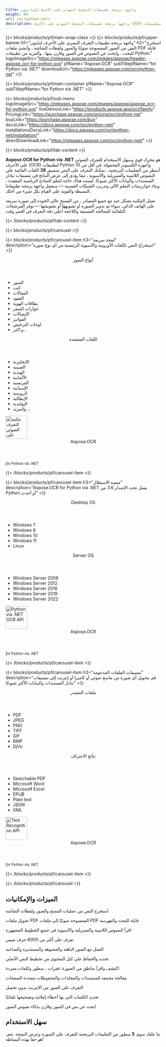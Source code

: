 ```yaml
---
title: واجهة برمجة تطبيقات التعرف الضوئي على الأحرف للبايثون
weight: 40
url: /ar/python-net/ 
description: واجهة برمجة تطبيقات التعرف الضوئي على الأحرف (OCR) لتطبيقات Python الخاصة بك. استخرج النص من عمليات المسح والصور ، وأنشئ ملفات PDF قابلة للبحث ، ومجلدات وأرشيفات معالجة مجمعة ، والمزيد في أقل من 10 أسطر من التعليمات البرمجية.
---
```


{{< blocks/products/pf/main-wrap-class >}}
{{< blocks/products/pf/upper-banner h1="واجهة برمجة تطبيقات التعرف البصري على الأحرف لبايثون" h2="استخرج النص من الصور الممسوحة ضوئيًا والصور ولقطات الشاشة ، وأنشئ ملفات PDF قابلة للبحث ، وابحث عن النصوص في الصور وقارن بينها ، والمزيد من تطبيقات Python." logoImageSrc="https://releases.aspose.com/images/aspose/header-aspose_ocr-for-python.svg" pfName="Aspose.OCR" subTitlepfName="for Python via .NET" downloadUrl="https://releases.aspose.com/ocr/python-net" >}}

{{< blocks/products/pf/main-container pfName="Aspose.OCR" subTitlepfName="for Python via .NET" >}}

{{< blocks/products/pf/sub-menu logoImageSrc="https://releases.aspose.com/images/aspose/aspose_ocr-for-python.svg" liveDemosLink="https://products.aspose.app/ocr/family" PricingLink="https://purchase.aspose.com/pricing/ocr/python-net" buyLink="https://purchase.aspose.com/buy" docsLink="https://docs.aspose.com/ocr/python-net/" installationsDocsLink="https://docs.aspose.com/ocr/python-net/installation/"  directDownloadLink="https://releases.aspose.com/ocr/python-net/" >}}

{{< blocks/products/pf/tab-content >}}
<p><b>Aspose.OCR for Python via .NET</b> هو محرك قوي وسهل الاستخدام للتعرف الضوئي على الأحرف (OCR) لتطبيقات Python وأجهزة الكمبيوتر المحمولة. في أقل من 10 أسطر من التعليمات البرمجية ، يمكنك التعرف على النص بتنسيق
 <b>28</b> اللغات القائمة على النصوص اللاتينية والسيريلية والآسيوية ، مما يؤدي إلى عرض النتائج في تنسيقات تبادل المستندات والبيانات الأكثر شيوعًا. ليست هناك حاجة لتعلم النماذج الرياضية المعقدة ، وبناء خوارزميات التعلم الآلي وتدريب الشبكات العصبية
 &mdash; ستعمل واجهة برمجة تطبيقاتنا البسيطة والقوية على القيام بكل شيء من أجلك.</p>
<p>تعمل المكتبة بشكل جيد مع جميع المصادر ، من المسح عالي الجودة إلى صورة سريعة على الهاتف الذكي. سواء تم تدوير الصورة أو تشويهها أو تشويشها &mdash; توفر المرشحات التلقائية للمعالجة المسبقة واللاحقة أعلى دقة التعرف في أقصر وقت.
</p>
{{< /blocks/products/pf/tab-content >}}

<!--Diagrams Start-->
{{< blocks/products/pf/carousel >}}

{{< blocks/products/pf/carousel-item h3="لمحة سريعة" description="استخراج النص باللغات الأوروبية والآسيوية الرئيسية من أي نوع صورة" >}}
<div class="diagram1 d1-python">
 <div class="d1-row">
  <div class="d1-col d1-left">
   <header>
    <i class="fa fa-image">
    </i>
    أنواع الصور
   </header>
   <ul>
    <li>الصور</li>
    <li>كتب</li>
    <li> المقالات </li>
    <li> العقود </li>
    <li> بطاقات الهوية </li>
    <li> جوازات السفر </li>
    <li> الإيصالات </li>
    <li> الفواتير </li>
    <li> لوحات الترخيص </li>
    <li><i>و اكثر...</i></li>
   </ul>
  </div>
  <!--/left-->
  <div class="d1-col d1-right">
   <header>
    <i class="fa fa-language">
    </i>
   اللغات المعتمدة
   </header>
   <ul>   
	<li> الإنجليزية </li>
    <li> الصينية </li>
    <li> الهندية </li>
    <li> الألمانية </li>
    <li> الفرنسية </li>
    <li> الإسبانية </li>
    <li> الروسية </li>
    <li> الإيطالية </li>
    <li> البولندية </li>
    <li> <i> والمزيد ... </i> </li>
   </ul>
  </div>
  <!--/right-->
 </div>
 <!--/row-->
 <div class="d1-logo">
  <img width="70" height="75" alt="مكتبة التعرف الضوئي على الحروف" src="https://releases.aspose.com/images/aspose/aspose_ocr-for-python.svg"/>
  <header>
   Aspose.OCR
  </header>
  <footer>
   <small>
    <em>
     for
    </em>
    Python via .NET
   </small>
  </footer>
 </div>
 <!--/logo-->
</div>

{{< /blocks/products/pf/carousel-item >}}

{{< blocks/products/pf/carousel-item h3="منصة الاستقلال" description="Aspose.OCR for Python via .NET يعمل تحت الإصدار 3.6 من Python أو أحدث" >}}
<div class="diagram1 d1-python">
 <div class="d1-row">
  <div class="d1-col d1-left">
   <header>
    <i class="fa fa-laptop">
    </i>
    Desktop OS
   </header>
   <ul>
    <li>Windows 7</li>
    <li>Windows 8</li>
    <li>Windows 10</li>
    <li>Windows 11</li>
	<li>Linux</li>
   </ul>  
  </div>
  <!--/left-->
  <div class="d1-col d1-right">
   <header>
    <i class="fa fa-server">
    </i>
    Server OS
   </header>
   <ul>
    <li>Windows Server 2008</li>
    <li>Windows Server 2012</li>
    <li>Windows Server 2016</li>
    <li>Windows Server 2019</li>
    <li>Windows Server 2022</li>
   </ul>
  </div>
  <!--/right-->
 </div>
 <!--/row-->
 <div class="d1-logo">
  <img width="70" height="75" alt="Python via .NET OCR API" src="https://releases.aspose.com/images/aspose/aspose_ocr-for-python.svg"/>
  <header>
   Aspose.OCR
  </header>
  <footer>
   <small>
    <em>
     for
    </em>
    Python via .NET
   </small>
  </footer>
 </div>
 <!--/logo-->
</div>

{{< /blocks/products/pf/carousel-item >}}

{{< blocks/products/pf/carousel-item h3="تنسيقات الملفات المدعومة" description="قم بتحويل أي صورة من ماسح ضوئي أو كاميرا أو إنترنت إلى تنسيقات تبادل المستندات والبيانات الأكثر شيوعًا" >}}
<div class="diagram1 d2 d1-python">
 <div class="d1-row">
  <div class="d1-col d1-left">
   <header>
    <i class="fa fa-long-arrow-down">
    </i>
    ملفات المصدر
   </header>
   <ul>
    <li>PDF</li>
    <li>JPEG</li>
    <li>PNG</li>
    <li>TIFF</li>
    <li>GIF</li>
    <li>BMP</li>
    <li>DjVu</li>
   </ul>
  </div>
  <!--/left-->
<div class="d1-col d1-right">
   <header>
    <i class="fa fa-mail-forward">
    </i>
    نتائج الاعتراف
   </header>
   <ul>
    <li>Searchable PDF</li>
    <li>Microsoft Word</li>
    <li>Microsoft Excel</li>
    <li>EPUB</li>
    <li>Plain text</li>
    <li>JSON</li>
    <li>XML</li>
   </ul>
  </div>
  <!--/right-->
 </div>
 <!--/row-->
 <div class="d1-logo">
  <img width="70" height="75" alt="Text Recognition API" src="https://releases.aspose.com/images/aspose/aspose_ocr-for-python.svg"/>
  <header>
   Aspose.OCR
  </header>
  <footer>
   <small>
    <em>
     for
    </em>
    Python via .NET
   </small>
  </footer>
 </div>
 <!--/logo-->
</div>

{{< /blocks/products/pf/carousel-item >}}

{{< /blocks/products/pf/carousel >}}
<!--Diagrams End-->

<!--Feature-section Start-->
<div class="container-fluid features-section bg-gray">
 <a class="anchor" id="features" name="features">
 </a>
 <div class="row">
  <div class="container">
   <h2 class="pr-ft">الميزات والإمكانيات</h2>
   <p>
   </p>
   <div class="col-lg-4">
    <em class="fa fa-image ico-blue fa-2x col-lg-2">
    </em>
    <p class="col-lg-10">استخرج النص من عمليات المسح والصور ولقطات الشاشة</p>
   </div>
   <div class="col-lg-4">
    <em class="fa fa-file-text-o ico-blue fa-2x col-lg-2">
    </em>
    <p class="col-lg-10">تحويل ملفات PDF الممسوحة ضوئيًا إلى ملفات PDF قابلة للبحث والفهرسة</p>
   </div>
   <div class="col-lg-4">
    <em class="fa fa-globe ico-blue fa-2x col-lg-2">
    </em>
    <p class="col-lg-10">اقرأ النصوص اللاتينية والسيريلية والآسيوية في جميع الخطوط المشهورة</p>
   </div>
   <div class="col-lg-4">
    <em class="fa fa-language ico-blue fa-2x col-lg-2">
    </em>
    <p class="col-lg-10">تعرف على أكثر من 6000 حرف صيني</p>
   </div>  
   <div class="col-lg-4">
    <em class="fa fa-eye ico-blue fa-2x col-lg-2">
    </em>
    <p class="col-lg-10">العمل مع الصور الباهتة والمشوهة والمستديرة والصاخبة</p>
   </div>
   <div class="col-lg-4">
    <em class="fa fa-indent ico-blue fa-2x col-lg-2">
    </em>
    <p class="col-lg-10">تحديد والحفاظ على كتل المحتوى من تخطيط النص الأصلي</p>
   </div>
   <div class="col-lg-4">
    <em class="fa fa-object-group ico-blue fa-2x col-lg-2">
    </em>
    <p class="col-lg-10">اكتشف واقرأ مناطق من الصورة: فقرات ، سطور وكلمات مفردة</p>
   </div>
   <div class="col-lg-4">
    <em class="fa fa-folder-open ico-blue fa-2x col-lg-2">
    </em>
    <p class="col-lg-10">معالجة مجمعة للمستندات والمجلدات والمحفوظات متعددة الصفحات</p>
   </div>
   <div class="col-lg-4">
    <em class="fa fa-link ico-blue fa-2x col-lg-2">
    </em>
    <p class="col-lg-10">التعرف على الصور من الانترنت بدون تحميل</p>
   </div>
   <div class="col-lg-4">
    <em class="fa fa-check ico-blue fa-2x col-lg-2">
    </em>
    <p class="col-lg-10">تحديد الكلمات التي بها أخطاء إملائية وتصحيحها تلقائيًا</p>
   </div>
   <div class="col-lg-4">
    <em class="fa fa-search ico-blue fa-2x col-lg-2">
    </em>
    <p class="col-lg-10">ابحث عن نص في الصور وقارن بذكاء نصوص الصور</p>
   </div>  

<div class="col-lg-12">

<h2 class="h2title">سهل الاستخدام</h2>

<p>ما عليك سوى <b> 5 </b> سطور من التعليمات البرمجية للتعرف على الصورة وعرض النتيجة. نعم، هو حقا بهذه البساطة!</p>

<!-- BEGIN LCS -->
<div class="ocr-lcs">
	<style>
		.ocr-lcs-controls {
			display: flex;
			flex-wrap: wrap;
		}

		.ocr-lcs-drop {
			cursor: pointer;
			display: flex;
			flex-direction: column;
			align-items: center;
			min-width: 350px;
			box-sizing: border-box;
			margin: 0 15px 15px 0;
			padding: 15px 15px 10px 15px;
			border: dashed 3px #73b5fb;
			border-radius: 10px;
			background-color: #ffffff;
		}

		.ocr-lcs-drop input {
			display: none;
		}

		.ocr-lcs-drop-preload {
			display: none;
		}

		.ocr-lcs-drop svg {
			width: 48px;
			margin-bottom: 5px;
			filter: invert(70%) sepia(12%) saturate(3506%) hue-rotate(183deg) brightness(101%) contrast(97%);
		}

		.ocr-lcs-drop span {
			font-size: 18px;
			text-align: center;
		}

		.ocr-lcs-filename {
			display: none;
		}

		.ocr-lcs-filename span {
			font-style: italic;
		}

		.ocr-lcs-recognizing {
			display: none;
		}

		.ocr-lcs-recognizing span {
			font-style: italic;
		}

		.ocr-lcs-mods {
			display: flex;
			flex-direction: column;
		}

		.ocr-lcs-mods > * {
			width: 150px;
			box-sizing: border-box;
		}

		.ocr-lcs-mods select {
			margin-bottom: 7px;
			padding: .6em 1.4em .5em .8em;
			border:  solid 2px #73b5fb;
			border-radius: .5em;
			line-height: 1.3;
			font-family: arial,sans-serif,-apple-system,BlinkMacSystemFont,segoe ui,Roboto,helvetica neue,apple color emoji,segoe ui emoji,segoe ui symbol;
			font-size: 16px;
			font-weight: 700;
			color: #73b5fb;
			-moz-appearance: none;
			-webkit-appearance: none;
			appearance: none;
			background-color: #ffffff;
			background-image: url('data:image/svg+xml;charset=US-ASCII,%3Csvg%20xmlns%3D%22http%3A%2F%2Fwww.w3.org%2F2000%2Fsvg%22%20width%3D%22292.4%22%20height%3D%22292.4%22%3E%3Cpath%20fill%3D%22%2373b5fb%22%20d%3D%22M287%2069.4a17.6%2017.6%200%200%200-13-5.4H18.4c-5%200-9.3%201.8-12.9%205.4A17.6%2017.6%200%200%200%200%2082.2c0%205%201.8%209.3%205.4%2012.9l128%20127.9c3.6%203.6%207.8%205.4%2012.8%205.4s9.2-1.8%2012.8-5.4L287%2095c3.5-3.5%205.4-7.8%205.4-12.8%200-5-1.9-9.2-5.5-12.8z%22%2F%3E%3C%2Fsvg%3E');
			background-repeat: no-repeat, repeat;
			background-position: right .7em top 50%, 0 0;
			background-size: .65em auto, 100%;
		}

		.ocr-lcs-mods select::-ms-expand {
			display: none;
		}

		.ocr-lcs-mods select:hover, .ocr-lcs-mods select:focus {
			border-color: #1a89d0;
			color: #1a89d0;
			background-image: url('data:image/svg+xml;charset=US-ASCII,%3Csvg%20xmlns%3D%22http%3A%2F%2Fwww.w3.org%2F2000%2Fsvg%22%20width%3D%22292.4%22%20height%3D%22292.4%22%3E%3Cpath%20fill%3D%22%231a89d0%22%20d%3D%22M287%2069.4a17.6%2017.6%200%200%200-13-5.4H18.4c-5%200-9.3%201.8-12.9%205.4A17.6%2017.6%200%200%200%200%2082.2c0%205%201.8%209.3%205.4%2012.9l128%20127.9c3.6%203.6%207.8%205.4%2012.8%205.4s9.2-1.8%2012.8-5.4L287%2095c3.5-3.5%205.4-7.8%205.4-12.8%200-5-1.9-9.2-5.5-12.8z%22%2F%3E%3C%2Fsvg%3E');
		}

		.ocr-lcs-mods select:focus {
			outline: none;
		}

		*[dir="rtl"] .ocr-lcs-mods select, :root:lang(ar) .ocr-lcs-mods select, :root:lang(iw) .ocr-lcs-mods select {
			background-position: left .7em top 50%, 0 0;
			padding: .6em .8em .5em 1.4em;
		}

		.ocr-lcs-mods select option {
			font-weight: normal;
			color: #4c4c4c;
		}

		.ocr-lcs-mods input {
			padding: 0.6em .6em;
			border: none;
			border-radius: .5em;
			box-shadow: inset 0 1px rgb(255 255 255 / 15%), 0 1px 1px rgb(0 0 0 / 8%);
			font-family: arial,sans-serif,-apple-system,BlinkMacSystemFont,segoe ui,Roboto,helvetica neue,apple color emoji,segoe ui emoji,segoe ui symbol;
			font-size: 16px;
			font-weight: 700;
			color: #ffffff;
			background-color: #1a89d0;
		}

		.ocr-lcs-mods input:hover {
			background-color: #3071a9;
			transition: all .3s ease;
			transition-property: all;
			transition-duration: 0.3s;
			transition-timing-function: ease;
			transition-delay: 0s;
		}

		.ocr-lcs-disabled {
			background-color: silver !important;
		}

		.ocr-lcs-disclaimer {
			font-size: 12px !important;
		}

		.ocr-lcs-result {
			position: fixed;
			top: 0px;
			right: 0px;
			bottom: 0px;
			left: 0px;
			background: rgba(0,0,0,0.8);
			z-index: 9998;
			-webkit-transition: opacity 400ms ease-in;
			-moz-transition: opacity 400ms ease-in;
			transition: opacity 400ms ease-in;
			display: none;
		}

		.ocr-lcs-result > div {
			width: 90vw;
			position: relative;
			margin: 10% auto;
			padding: 5px 20px 13px 20px;
			border-radius: 10px;
			background: #ffffff;
			pointer-events: auto;
		}

		.ocr-lcs-result header {
			position: relative;
			display: flex;
			justify-content: space-between;
			align-items: center;
			padding:  5px 0 10px 0;
			border-bottom: dotted 1px #1a89d0;
		}

		.ocr-lcs-result header span {
			font-size: 18px;
			font-weight: 700;
		}

		.ocr-lcs-result header i {
			cursor: pointer;
			color: #1a89d0;
			font-size: 24px !important;
		}

		.ocr-lcs-result header i:hover {
			color: #3071a9;
		}

		.ocr-lcs-result article {
			max-height: 500px;
			overflow: auto;
			margin: 25px 0 15px 0;
		}
	</style>
	<div class="ocr-lcs-controls">
		<div class="ocr-lcs-drop" onclick="OcrLcsUpload(this);" ondragover="event.preventDefault();" ondrop="OcrLcsDropped(event,this);">
			<input type="file" accept=".jpg,.jpeg,.png,.bmp,.tif,.tiff,.gif" onchange="OcrLcsFileSelected(this);" />
			<svg class="ocr-lcs-drop-preload" xmlns="http://www.w3.org/2000/svg" xmlns:xlink="http://www.w3.org/1999/xlink" viewBox="0 0 100 100"><g transform="translate(89,50)"><g transform="rotate(0)"><circle cx="0" cy="0" r="5" fill="#29c26a" fill-opacity="1"><animateTransform attributeName="transform" type="scale" begin="-0.8888888888888888s" values="2 2;1 1" keyTimes="0;1" dur="1s" repeatCount="indefinite"></animateTransform><animate attributeName="fill-opacity" keyTimes="0;1" dur="1s" repeatCount="indefinite" values="1;0" begin="-0.8888888888888888s"></animate></circle></g></g><g transform="translate(79.87573328164014,75.06871677777502)"><g transform="rotate(40)"><circle cx="0" cy="0" r="5" fill="#29c26a" fill-opacity="0.8888888888888888"><animateTransform attributeName="transform" type="scale" begin="-0.7777777777777778s" values="2 2;1 1" keyTimes="0;1" dur="1s" repeatCount="indefinite"></animateTransform><animate attributeName="fill-opacity" keyTimes="0;1" dur="1s" repeatCount="indefinite" values="1;0" begin="-0.7777777777777778s"></animate></circle></g></g><g transform="translate(56.772278929010284,88.40750236747611)"><g transform="rotate(80)"><circle cx="0" cy="0" r="5" fill="#29c26a" fill-opacity="0.7777777777777778"><animateTransform attributeName="transform" type="scale" begin="-0.6666666666666666s" values="2 2;1 1" keyTimes="0;1" dur="1s" repeatCount="indefinite"></animateTransform><animate attributeName="fill-opacity" keyTimes="0;1" dur="1s" repeatCount="indefinite" values="1;0" begin="-0.6666666666666666s"></animate></circle></g></g><g transform="translate(30.500000000000007,83.77499074759311)"><g transform="rotate(119.99999999999999)"><circle cx="0" cy="0" r="5" fill="#29c26a" fill-opacity="0.6666666666666666"><animateTransform attributeName="transform" type="scale" begin="-0.5555555555555556s" values="2 2;1 1" keyTimes="0;1" dur="1s" repeatCount="indefinite"></animateTransform><animate attributeName="fill-opacity" keyTimes="0;1" dur="1s" repeatCount="indefinite" values="1;0" begin="-0.5555555555555556s"></animate></circle></g></g><g transform="translate(13.351987789349579,63.33878558970109)"><g transform="rotate(160)"><circle cx="0" cy="0" r="5" fill="#29c26a" fill-opacity="0.5555555555555556"><animateTransform attributeName="transform" type="scale" begin="-0.4444444444444444s" values="2 2;1 1" keyTimes="0;1" dur="1s" repeatCount="indefinite"></animateTransform><animate attributeName="fill-opacity" keyTimes="0;1" dur="1s" repeatCount="indefinite" values="1;0" begin="-0.4444444444444444s"></animate></circle></g></g><g transform="translate(13.351987789349572,36.661214410298925)"><g transform="rotate(200)"><circle cx="0" cy="0" r="5" fill="#29c26a" fill-opacity="0.4444444444444444"><animateTransform attributeName="transform" type="scale" begin="-0.3333333333333333s" values="2 2;1 1" keyTimes="0;1" dur="1s" repeatCount="indefinite"></animateTransform><animate attributeName="fill-opacity" keyTimes="0;1" dur="1s" repeatCount="indefinite" values="1;0" begin="-0.3333333333333333s"></animate></circle></g></g><g transform="translate(30.499999999999982,16.2250092524069)"><g transform="rotate(239.99999999999997)"><circle cx="0" cy="0" r="5" fill="#29c26a" fill-opacity="0.3333333333333333"><animateTransform attributeName="transform" type="scale" begin="-0.2222222222222222s" values="2 2;1 1" keyTimes="0;1" dur="1s" repeatCount="indefinite"></animateTransform><animate attributeName="fill-opacity" keyTimes="0;1" dur="1s" repeatCount="indefinite" values="1;0" begin="-0.2222222222222222s"></animate></circle></g></g><g transform="translate(56.77227892901027,11.59249763252388)"><g transform="rotate(280)"><circle cx="0" cy="0" r="5" fill="#29c26a" fill-opacity="0.2222222222222222"><animateTransform attributeName="transform" type="scale" begin="-0.1111111111111111s" values="2 2;1 1" keyTimes="0;1" dur="1s" repeatCount="indefinite"></animateTransform><animate attributeName="fill-opacity" keyTimes="0;1" dur="1s" repeatCount="indefinite" values="1;0" begin="-0.1111111111111111s"></animate></circle></g></g><g transform="translate(79.87573328164014,24.931283222224955)"><g transform="rotate(320)"><circle cx="0" cy="0" r="5" fill="#29c26a" fill-opacity="0.1111111111111111"><animateTransform attributeName="transform" type="scale" begin="0s" values="2 2;1 1" keyTimes="0;1" dur="1s" repeatCount="indefinite"></animateTransform><animate attributeName="fill-opacity" keyTimes="0;1" dur="1s" repeatCount="indefinite" values="1;0" begin="0s"></animate></circle></g></g><!-- [ldio] generated by https://loading.io/ --></svg>
			<svg class="ocr-lcs-drop-icon" xmlns="http://www.w3.org/2000/svg" xmlns:xlink="http://www.w3.org/1999/xlink" viewBox="0 0 128 128"><path d="M80,0v32h32L80,0z M72,32V0H28c-6.63,0-12,5.37-12,12v104c0,6.62,5.37,12,12,12h72c6.63,0,12-5.37,12-12V40H80.22	C75.57,40,72,36.42,72,32z M88.03,86.03C87.07,87.43,85.55,88,84,88s-3.07-0.59-4.24-1.76L70,76.47V102c0,3.31-2.69,6-6,6	s-6-2.69-6-6V76.47l-9.76,9.76c-2.34,2.34-6.14,2.34-8.49,0s-2.34-6.14,0-8.49l20-20c2.34-2.34,6.14-2.34,8.49,0l20,20	C90.57,80.1,90.57,83.9,88.03,86.03z"/></svg>
			<span class="ocr-lcs-filename">جاهز للتعرف <span></span></span>
			<span class="ocr-lcs-recognizing">يميز <span></span></span>
			<span class="ocr-lcs-hint">قم بإسقاط ملف هنا أو انقر للتصفح *</span>
		</div>
		<div class="ocr-lcs-mods">
			<select name="language">
				<!--<option value="39">Albanian</option>-->
				<!--<option value="24">Arabic</option>-->
				<!--<option value="45">Azerbaijani </option>-->
				<!--<option value="27">Bengali</option>-->
				<option value="44">Bulgarian</option>
				<option value="22">Chinese</option>
				<option value="17">Croatian</option>
				<option value="18">Czech</option>
				<option value="13">Danish</option>
				<option value="10">Dutch</option>
				<option value="1" selected="selected">English</option>
				<option value="20">Estonian</option>
				<option value="15">Finnish</option>
				<option value="3">French</option>
				<!--<option value="43">Georgian</option>-->
				<option value="2">German</option>
				<!--<option value="36">Greek</option>-->
				<!--<option value="34">Hebrew</option>-->
				<option value="25">Hindi</option>
				<!--<option value="33">Indonesian</option>-->
				<option value="4">Italian</option>
				<!--<option value="37">Japanese</option>-->
				<!--<option value="40">Latin</option>-->
				<!--<option value="35">Javanese</option>-->
				<!--<option value="32">Korean</option>-->
				<option value="12">Latvian</option>
				<option value="11">Lithuanian</option>
				<option value="14">Norwegian</option>
				<!--<option value="38">Persian</option>-->
				<option value="7">Polish</option>
				<option value="6">Portuguese</option>
				<option value="21">Romanian</option>
				<option value="23">Russian</option>
				<option value="16">Serbian</option>
				<option value="9">Slovak</option>
				<option value="8">Slovenian</option>
				<option value="5">Spanish</option>
				<option value="19">Swedish</option>
				<!--<option value="28">Tibetan</option>-->
				<!--<option value="29">Thai</option>-->
				<!--<option value="31">Turkish</option>-->
				<option value="26">Ukrainian</option>
				<!--<option value="30">Urdu</option>-->
				<!--<option value="42">Uzbek</option>-->
				<!--<option value="41">Vietnamese</option>-->
			</select>
			<input type="button" value="قم بتشغيل الكود" class="ocr-lcs-recognize ocr-lcs-disabled" onclick="OcrLcsRecognize(this)" />
		</div>
	</div>


	<p class="ocr-lcs-disclaimer">* بتحميل ملفاتك أو استخدام الخدمة ، فإنك توافق على <a href="https://about.aspose.com/legal/terms-of-use" rel="nofollow noreferrer" target="_blank">شروط الاستخدام</a> و <a href="https://about.aspose.com/legal/privacy-policy" rel="nofollow noreferrer" target="_blank">سياسة الخصوصية</a>.</p>
<div id="code" class="codeblock"><h3>عينة رمز مباشر - Python 3</h3><pre><code class="cs hljs csharp"><span class="hljs-comment"># تهيئة محرك OCR</span>
recognitionEngine = AsposeOcr()
<span class="hljs-comment"># أضف الصورة إلى الدفعة</span>
input = OcrInput(InputType.SINGLE_IMAGE)
input.add("<span class="ocr-lcs-code-filename-placeholder">sample.png</span><span class="ocr-lcs-code-filename-actual"></span>")
<span class="hljs-comment"># استخراج النص من الصورة</span>
result = recognitionEngine.recognize(input)
<span class="hljs-comment"># اعرض نتيجة التعرف</span>
print(result[0].recognition_text)</code></pre></div>
	<div class="ocr-lcs-result" onclick="OcrLcsCurtainClick(this)">
		<div>
			<header>
				<span>نتيجة الاعتراف</span>
				<i class="fa fa-times" onclick="OcrLcsCloseResult(this);"></i>
			</header>
			<article>&nbsp;</article>
		</div>
	</div>
	<script>
		function OcrLcsUpload(obj)
		{
			let fileInput = $(obj).children("input[type='file']")[0];
			fileInput.click();
		}

		function OcrLcsDropped(event, obj)
		{
			let fileInput = $(obj).children("input[type='file']")[0];
			fileInput.files = event.dataTransfer.files;
			OcrLcsFileSelected(fileInput);
			event.preventDefault();
			return false;
		}

		function OcrLcsFileSelected(obj)
		{
			if(obj.files.length > 0)
			{
				let fileName = obj.value.replace(/.*[\/\\]/, "");
				$(obj).closest(".ocr-lcs-controls").find(".ocr-lcs-recognize").removeClass("ocr-lcs-disabled");
				$(obj).siblings(".ocr-lcs-filename").show().children("span").text(fileName);
				$(obj).siblings(".ocr-lcs-recognizing").children("span").text(fileName);
				$(obj).closest(".ocr-lcs").find(".ocr-lcs-code-filename-placeholder").hide();
				$(obj).closest(".ocr-lcs").find(".ocr-lcs-code-filename-actual").text(fileName).show();
			}
		}

		function OcrLcsRecognize(obj)
		{
			let button = $(obj);
			if(button.hasClass("ocr-lcs-disabled")) return false;
			let icon = button.closest(".ocr-lcs-controls").find(".ocr-lcs-drop-icon");
			let preloader = button.closest(".ocr-lcs-controls").find(".ocr-lcs-drop-preload");
			let recognizingField = button.closest(".ocr-lcs-controls").find(".ocr-lcs-recognizing");
			let filenameField = button.closest(".ocr-lcs-controls").find(".ocr-lcs-filename");
			let hint = button.closest(".ocr-lcs-controls").find(".ocr-lcs-hint");
			preloader.show();
			recognizingField.show();
			icon.hide();
			filenameField.hide();
			hint.hide();
			button.addClass("ocr-lcs-disabled");
			let lang = button.siblings("select").val();
			let file = button.closest(".ocr-lcs-controls").find("input[type='file']")[0].files[0];
			let payload = new FormData();
			payload.append("language", lang);
			payload.append("attachfile", file);
			$.ajax({
				url: "https://api.products.aspose.app/ocr/conversion/RecognizeImageFromVidget",
				type: "POST",
				data: payload,
				processData: false,
				contentType: false
			}).done(function(data){
				let resultDialog = button.closest(".ocr-lcs").find(".ocr-lcs-result");
				let output = data.replace(/(?:\r\n|\r|\n)/g, "<br />");
				resultDialog.find("article").html(output);
				resultDialog.slideDown(200);
			}).fail(function(jqxhr,textStatus,error){
				console.log(`[${textStatus}] ${error}`);
			}).always(function(){
				preloader.hide();
				recognizingField.hide();
				icon.show();
				hint.show();
				button.closest(".ocr-lcs-controls").find("input[type='file']")[0].value = null;
				$(obj).closest(".ocr-lcs").find(".ocr-lcs-code-filename-placeholder").show();
				$(obj).closest(".ocr-lcs").find(".ocr-lcs-code-filename-actual").hide();
			});
		}

		function OcrLcsCurtainClick(obj)
		{
			if($(event.target).is(".ocr-lcs-result")) $(obj).hide();
		}

		function OcrLcsCloseResult(obj)
		{
			$(obj).closest(".ocr-lcs-result").slideUp(200);
		}
	</script>
</div>
<!-- END LCS -->

</div>

<div class="col-lg-12">
<h2 class="h2title">28 لغة التعرف</h2>
<p><b>Aspose.OCR for Python via .NET</b> يمكن التعرف على عدد كبير من اللغات وجميع نصوص الكتابة الشائعة ، بما في ذلك النصوص ذات اللغات المختلطة:</p>
<ul>
<li>. الكرواتية والتشيكية والدانماركية والهولندية والإنجليزية (بما في ذلك النصوص المكتوبة بخط اليد) والإستونية والفنلندية والفرنسية والألمانية والإيطالية واللاتفية والليتوانية والنرويجية والبولندية والبرتغالية والرومانية والسلوفاكية والسلوفينية والإسبانية والسويدية:<b>تمديد الأبجدية اللاتينية</b></li>
<li>. البيلاروسية ، البلغارية ، الكازاخستانية ، الروسية ، الصربية ، الأوكرانية:<b>الأبجدية السيريلية</b></li>
<li>. أكثر من 6000 حرف:<b>صينى</b></li>
<li><b>هندي</b></li>
</ul>
<p>يمكنك أيضًا قراءة نصوص بلغات أخرى بناءً على اللاتينية والسيريلية الممتدة ، حتى لو لم تكن مدعومة بشكل مباشر من قبل محرك التعرف الضوئي على الحروف. على سبيل المثال ، اللاتينية والفيتنامية والغيلية وما إلى ذلك.</p>
</div>

<div class="col-lg-12">
<h2 class="h2title">فلاتر معالجة قوية</h2>
<p>تعتمد دقة وموثوقية التعرف البصري على الأحرف بشكل كبير على جودة الصورة الأصلية. <b>Aspose.OCR for Python via .NET</b> تقدم عددًا كبيرًا من مرشحات معالجة الصور المؤتمتة واليدوية بالكامل والتي تعمل على تحسين الصورة قبل إرسالها إلى محرك التعرف الضوئي على الحروف:</p>
<ul>
<li>قم تلقائيًا بتصويب الصور المحاذاة بزاوية طفيفة مع الأفقي.</li>
<li>تدوير الصور شديدة الانحراف يدويًا.</li>
<li>قم بإزالة الأوساخ والبقع والخدوش والوهج والتدرجات غير المرغوب فيها والضوضاء الأخرى تلقائيًا.</li>
<li>اضبط تباين الصورة تلقائيًا.</li>
<li>قم بترقية الصورة تلقائيًا أو تغيير حجمها يدويًا.</li>
<li>تحويل الصور إلى أبيض وأسود أو تدرج الرمادي.</li>
<li>اعكس ألوان الصورة بحيث تظهر المساحات الفاتحة داكنة وتظهر المساحات الداكنة فاتحة.</li>
<li>زيادة سماكة الأحرف في الصورة.</li>
<li>قم بطمس الصور المشوشة مع الحفاظ على حواف الحروف.</li>
<li>قم بتسوية انحناء الصفحة وإصلاح تشوه عدسة الكاميرا لصور الصفحة.</li>
</ul>
<p>يمكن دمج هذه المرشحات وتطبيقها على الصورة بأكملها أو فقط على مناطق محددة من الصورة ، وكذلك في معالجة الدُفعات. لا يمكنك فقط ضبط المعالجة المسبقة في خط أنابيب التعرف ، ولكن يمكنك أيضًا تخزين الصور المعالجة للعرض والتخزين المؤقت وتصحيح الأخطاء.</p>
</div>

<div class="col-lg-12">
<h2 class="h2title">محسن لأنواع مستندات معينة</h2>
<p><b>Aspose.OCR for Python via .NET</b> يقدم شبكات عصبية مدربة بشكل خاص لاستخراج نص من أنواع معينة من الصور بأقصى قدر من الدقة:</p>
<ul>
<li>بطاقات الهوية وجوازات السفر الممسوحة ضوئيًا أو المصورة.</li>
<li>لوحات ترخيص المركبات.</li>
<li>الفواتير.</li>
<li>الإيصالات.</li>
</div>

<div class="col-lg-12">
<h2 class="h2title">مدقق إملائي مدمج</h2>
<p>على الرغم من أن <b>Aspose.OCR for Python via .NET</b> يوفر دقة عالية في التعرف ، إلا أن عيوب الطباعة أو الأوساخ أو الخطوط غير القياسية قد تتسبب في التعرف على بعض الأحرف أو الكلمات بشكل غير صحيح. لتحسين نتائج التعرف ، يمكنك تشغيل المدقق الإملائي ، الذي يبحث عن الأخطاء الإملائية ويصححها تلقائيًا بناءً على لغة التعرف المحددة.</p>
<p>إذا كان النص الذي تم التعرف عليه يحتوي على مصطلحات متخصصة واختصارات وكلمات أخرى غير موجودة في قواميس التدقيق الإملائي الشائعة ، يمكنك تقديم قوائم الكلمات الخاصة بك.</p>
</div>

<div class="col-lg-12">
<h2 class="h2title">إنشاء ملفات PDF قابلة للبحث</h2>
<p>حتى مع وجود أعلى دقة في التعرف ، قد تحتوي الصورة الأصلية على الكثير من المعلومات غير النصية المهمة أو قد تكون ذات قيمة تاريخية كبيرة. <b>Aspose.OCR for Python via .NET</b> يقدم حلاً بسيطًا وأنيقًا للجمع بين أفضل ما في العالمين. نقوم باستخراج النص من صورة أو مستند PDF أو حزمة ملف ووضعه كطبقة نص غير مرئية أعلى الصور الأصلية. يتم حفظ النتيجة بتنسيق PDF ، وهو معيار الصناعة لتخزين المستندات ومشاركتها. يمكن البحث في الملفات الناتجة وفهرستها ، ويمكن تحديد النص ونسخه بنفس الطريقة كما لو قمت بتحديد ونسخ الأحرف الأصلية.</p>
</div>

<div class="col-lg-12">
<h2 class="h2title">الاعتراف بالجملة</h2>
<p><b>Aspose.OCR for Python via .NET</b> يتيح لك التعرف على ملفات متعددة ، بغض النظر عن عددها ونوعها ، بسهولة مثل قراءة صورة واحدة. باستخدام استدعاء واحد لواجهة برمجة التطبيقات ، يمكنك التعرف على صفحات متعددة من ماسح ضوئي للتغذية التلقائية أو استخراج لوحات ترخيص المركبات من كاميرات المرور التلقائية.</p>
<p>يمكن حفظ النتائج كمستند PDF أو جداول بيانات قابلة للبحث ، أو إعادتها كنص عادي أو JSON أو XML لمزيد من التحليل.</p>
</div>

  </div>
 </div>
</div>
<!--Feature-section End-->

{{< /blocks/products/pf/main-container >}}


{{< blocks/products/pf/support-learning-resources >}}
{{< blocks/products/pf/slr-tab tabTitle="مصادر التعلم" tabId="resources" >}}
{{< blocks/products/pf/slr-element name="توثيق" href="https://docs.aspose.com/ocr/python-net/" >}}
{{< blocks/products/pf/slr-element name="مخزن" href="https://repository.aspose.com/ocr/" >}}
{{< blocks/products/pf/slr-element name="مقاطع فيديو تعليمية" href="https://www.youtube.com/user/asposevideo" >}}
{{< /blocks/products/pf/slr-tab >}}

{{< blocks/products/pf/slr-tab tabTitle="دعم المنتج" tabId="support" >}}
{{< blocks/products/pf/slr-element name="دعم مجاني" href="https://forum.aspose.com/c/ocr" >}}
{{< blocks/products/pf/slr-element name="دعم مدفوع" href="https://helpdesk.aspose.com/" >}}
{{< blocks/products/pf/slr-element name="مدونة" href="https://blog.aspose.com/category/ocr/" >}}
{{< blocks/products/pf/slr-element name="ملاحظات الإصدار" href="https://docs.aspose.com/ocr/python-net/release-notes/latest/" >}}
{{< /blocks/products/pf/slr-tab >}}

{{< blocks/products/pf/slr-tab tabTitle="لماذا Aspose.OCR for Python via .NET؟" tabId="success-stories" >}}
{{< blocks/products/pf/slr-element name="قائمة العملاء" href="https://company.aspose.com/customers" >}}
{{< blocks/products/pf/slr-element name="قصص نجاح" href="https://company.aspose.com/customers/success-stories/" >}}
{{< /blocks/products/pf/slr-tab >}}

{{< /blocks/products/pf/support-learning-resources >}}

{{< blocks/products/pf/download-section downloadFreeTrialLink="https://releases.aspose.com/ocr/python-net" pricingInformationLink="https://purchase.aspose.com/pricing/ocr/python-net" >}}

{{< blocks/products/pf/offers-section pfName="Aspose.OCR" description="تقدم Aspose أيضًا واجهات برمجة تطبيقات OCR أصلية للغات البرمجة الشائعة الأخرى:" >}}

    {{< blocks/products/pf/offers-section-item link="/ocr/java/" imgSrc="https://www.aspose.cloud/templates/aspose/img/products/ocr/aspose_ocr-for-java.svg" sdkName="Java" >}}
    {{< blocks/products/pf/offers-section-item link="/ocr/cpp/" imgSrc="https://www.aspose.cloud/templates/aspose/img/products/ocr/aspose_ocr-for-cpp.svg" sdkName="C++" >}}
     {{< blocks/products/pf/offers-section-item link="/ocr/net/" imgSrc="https://www.aspose.cloud/templates/aspose/img/products/ocr/aspose_ocr-for-net.svg" sdkName=".NET" >}}

{{< /blocks/products/pf/offers-section >}}

{{< /blocks/products/pf/main-wrap-class >}}